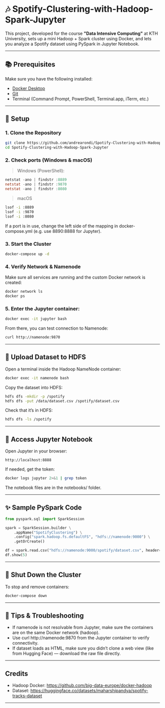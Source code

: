 # 🎶 Spotify-Clustering-with-Hadoop-Spark-Jupyter
This project, developed for the course **"Data Intensive Computing"** at KTH University,  sets up a mini Hadoop + Spark cluster using Docker, and lets you analyze a Spotify dataset using PySpark in Jupyter Notebook.

---

## 📚 Prerequisites

Make sure you have the following installed:

- [Docker Desktop](https://www.docker.com/products/docker-desktop/)
- [Git](https://git-scm.com/)
- Terminal (Command Prompt, PowerShell, Terminal.app, iTerm, etc.)

---

## 🔧 Setup

### 1. Clone the Repository

```bash
git clone https://github.com/andrearondi/Spotify-Clustering-with-Hadoop-Spark-Jupyter.git
cd Spotify-Clustering-with-Hadoop-Spark-Jupyter
```

### 2. Check ports (Windows & macOS)

> Windows (PowerShell):
```powershell
netstat -ano | findstr :8889
netstat -ano | findstr :9870
netstat -ano | findstr :8080
```

> macOS
```bash
lsof -i :8889
lsof -i :9870
lsof -i :8080
```

If a port is in use, change the left side of the mapping in docker-compose.yml (e.g. use 8890:8888 for Jupyter).

### 3. Start the Cluster

```bash
docker-compose up -d
```

### 4. Verify Network & Namenode
Make sure all services are running and the custom Docker network is created:

```bash
docker network ls
docker ps
```

### 5. Enter the Jupyter container:

```bash
docker exec -it jupyter bash
```

From there, you can test connection to Namenode:
```bash
curl http://namenode:9870
```

---

## 📂 Upload Dataset to HDFS
Open a terminal inside the Hadoop NameNode container:

```bash
docker exec -it namenode bash
```

Copy the dataset into HDFS:

```bash
hdfs dfs -mkdir -p /spotify
hdfs dfs -put /data/dataset.csv /spotify/dataset.csv
```

Check that it’s in HDFS:

```bash
hdfs dfs -ls /spotify
```

---

## 📓 Access Jupyter Notebook

Open Jupyter in your browser:

```
http://localhost:8888
```

If needed, get the token:

```bash
docker logs jupyter 2>&1 | grep token
```

The notebook files are in the notebooks/ folder.

---

## ✨ Sample PySpark Code

```python
from pyspark.sql import SparkSession

spark = SparkSession.builder \
    .appName("SpotifyClustering") \
    .config("spark.hadoop.fs.defaultFS", "hdfs://namenode:9000") \
    .getOrCreate()

df = spark.read.csv("hdfs://namenode:9000/spotify/dataset.csv", header=True, inferSchema=True)
df.show(5)
```

---

## 🧹 Shut Down the Cluster

To stop and remove containers:

```bash
docker-compose down
```

---

## 📎 Tips & Troubleshooting

- If namenode is not resolvable from Jupyter, make sure the containers are on the same Docker network (hadoop).
- Use curl http://namenode:9870 from the Jupyter container to verify connectivity.
- If dataset loads as HTML, make sure you didn’t clone a web view (like from Hugging Face) — download the raw file directly.

---

## Credits

- Hadoop Docker: https://github.com/big-data-europe/docker-hadoop
- Dataset: https://huggingface.co/datasets/maharshipandya/spotify-tracks-dataset

---
